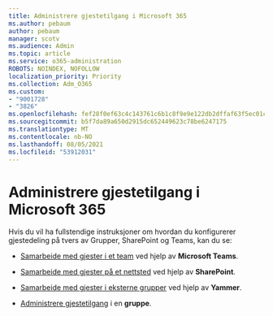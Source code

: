 ```yaml
---
title: Administrere gjestetilgang i Microsoft 365
ms.author: pebaum
author: pebaum
manager: scotv
ms.audience: Admin
ms.topic: article
ms.service: o365-administration
ROBOTS: NOINDEX, NOFOLLOW
localization_priority: Priority
ms.collection: Adm_O365
ms.custom:
- "9001728"
- "3826"
ms.openlocfilehash: fef28f0ef63c4c143761c6b1c8f9e9e122db2dffaf63f5ec01c914f89c9a7592
ms.sourcegitcommit: b5f7da89a650d2915dc652449623c78be6247175
ms.translationtype: MT
ms.contentlocale: nb-NO
ms.lasthandoff: 08/05/2021
ms.locfileid: "53912031"
---
```

# <a name="manage-guest-access-in-microsoft-365"></a>Administrere gjestetilgang i Microsoft 365

Hvis du vil ha fullstendige instruksjoner om hvordan du konfigurerer gjestedeling på tvers av Grupper, SharePoint og Teams, kan du se: 

- [Samarbeide med gjester i et team](https://docs.microsoft.com/microsoft-365/solutions/collaborate-as-team?view=o365-worldwide) ved hjelp av **Microsoft Teams**. 

- [Samarbeide med gjester på et nettsted](https://docs.microsoft.com/microsoft-365/solutions/collaborate-in-site?view=o365-worldwide) ved hjelp av **SharePoint**. 

- [Samarbeide med gjester i eksterne grupper](https://docs.microsoft.com/yammer/work-with-external-users/create-and-manage-external-groups?redirectSourcePath=%252farticle%252f9ccd15ce-0efc-4dc1-81bc-4a424ab6f92a.aspx) ved hjelp av **Yammer**. 

- [Administrere gjestetilgang](https://docs.microsoft.com/microsoft-365/admin/create-groups/manage-guest-access-in-groups?view=o365-worldwide) i en **gruppe**.
